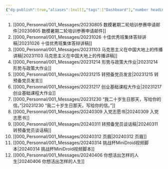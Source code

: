 ```yaml
---
{"dg-publish":true,"aliases":[null],"tags":["Dashboard"],"number headings":"auto, first-level 1, max 6, A.1.","Created-Date":"2023-08-06 16:47:05","Modified-Date":"2024-04-18 11:52:37","permalink":"/000_Personnal/001_Messages/My_Messages/","dgPassFrontmatter":true}
---
```





1. [[000_Personnal/001_Messages/20230805 数模暑期二轮培训参赛申请邮件\|20230805 数模暑期二轮培训参赛申请邮件]]
2. [[000_Personnal/001_Messages/20231026 十佳优秀班集体答辩讲稿\|20231026 十佳优秀班集体答辩讲稿]]
3. [[000_Personnal/001_Messages/20231103 马克思主义在中国大地上的传播讲稿\|20231103 马克思主义在中国大地上的传播讲稿]]
4. [[000_Personnal/001_Messages/20231214 形势与政策大作业\|20231214 形势与政策大作业]]
5. [[000_Personnal/001_Messages/20231215 转预备党员发言\|20231215 转预备党员发言]]
6. [[000_Personnal/001_Messages/20231217 创业基础课程大作业\|20231217 创业基础课程大作业]]
7. [[000_Personnal/001_Messages/20231230 “我二十岁生日那天，写给你的信。”\|20231230 “我二十岁生日那天，写给你的信。”]]
8. [[000_Personnal/001_Messages/20240309 入党志愿书\|20240309 入党志愿书]]
9. [[000_Personnal/001_Messages/20240311 转预备党员谈话稿\|20240311 转预备党员谈话稿]]
10. [[000_Personnal/001_Messages/20240312 页眉\|20240312 页眉]]
11. [[000_Personnal/001_Messages/20240314 挑战杯MiniDroid视频脚本\|20240314 挑战杯MiniDroid视频脚本]]
12. [[000_Personnal/001_Messages/20240406 你想活出怎样的人生\|20240406 你想活出怎样的人生]]





